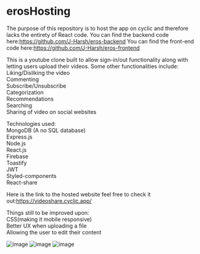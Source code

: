 # erosHosting

The purpose of this repository is to host the app on cyclic and therefore lacks the entirety of React code. 
You can find the backend code here:https://github.com/J-Harsh/eros-backend
You can find the front-end code here:https://github.com/J-Harsh/eros-frontend

This is a youtube clone built to allow sign-in/out functionality along with letting users upload their videos. 
Some other functionalities include:
<br/>
Liking/Disliking the video <br/>
Commenting <br/>
Subscribe/Unsubscribe <br/>
Categorization <br/>
Recommendations <br/>
Searching <br/>
Sharing of video on social websites <br/>

Technologies used: <br/>
MongoDB (A no SQL database) <br/>
Express.js <br/>
Node.js <br/>
React.js<br/>
Firebase <br/>
Toastify <br/>
JWT  <br/>
Styled-components <br/>
React-share <br/>

Here is the link to the hosted website feel free to check it out:https://videoshare.cyclic.app/


Things still to be improved upon: <br/>
CSS(making it mobile responsive) <br/>
Better UX when uploading a file <br/>
Allowing the user to edit their content <br/>

![image](https://user-images.githubusercontent.com/56508036/209115596-78e8e7be-d40f-402f-878f-e32be15b5e93.png)
![image](https://user-images.githubusercontent.com/56508036/209115642-3aeac9ca-535a-4332-8f1d-3e7427b97256.png)
![image](https://user-images.githubusercontent.com/56508036/209115681-2c1143b1-2690-441d-b840-762638558602.png)
